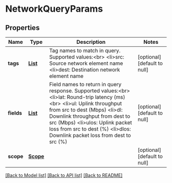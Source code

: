 # NetworkQueryParams
## Properties

Name | Type | Description | Notes
------------ | ------------- | ------------- | -------------
**tags** | [**List**](Tag.md) | Tag names to match in query. Supported values:&lt;br&gt; &lt;li&gt;src: Source network element name &lt;li&gt;dest: Destination network element name | [optional] [default to null]
**fields** | [**List**](string.md) | Field names to return in query response. Supported values:&lt;br&gt; &lt;li&gt;lat: Round-trip latency (ms)&lt;br&gt; &lt;li&gt;ul: Uplink throughput from src to dest (Mbps) &lt;li&gt;dl: Downlink throughput from dest to src (Mbps) &lt;li&gt;ulos: Uplink packet loss from src to dest (%) &lt;li&gt;dlos: Downlink packet loss from dest to src (%) | [optional] [default to null]
**scope** | [**Scope**](Scope.md) |  | [optional] [default to null]

[[Back to Model list]](../README.md#documentation-for-models) [[Back to API list]](../README.md#documentation-for-api-endpoints) [[Back to README]](../README.md)

